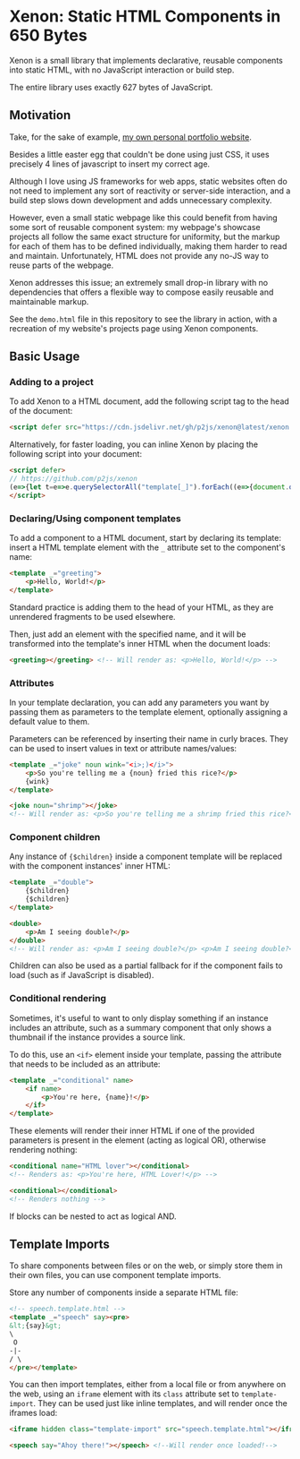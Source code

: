 # Xenon: Static HTML Components in 650 Bytes

Xenon is a small library that implements declarative, reusable components into static HTML, with no JavaScript interaction or build step.

The entire library uses exactly 627 bytes of JavaScript.

## Motivation

Take, for the sake of example, [my own personal portfolio website](https://alfiot.net).

Besides a little easter egg that couldn't be done using just CSS, it uses precisely 4 lines of javascript to insert my correct age.

Although I love using JS frameworks for web apps, static websites often do not need to implement any sort of reactivity or server-side interaction, and a build step slows down development and adds unnecessary complexity.

However, even a small static webpage like this could benefit from having some sort of reusable component system: my webpage's showcase projects all follow the same exact structure for uniformity, but the markup for each of them has to be defined individually, making them harder to read and maintain. Unfortunately, HTML does not provide any no-JS way to reuse parts of the webpage.

Xenon addresses this issue; an extremely small drop-in library with no dependencies that offers a flexible way to compose easily reusable and maintainable markup.

See the `demo.html` file in this repository to see the library in action, with a recreation of my website's projects page using Xenon components.

## Basic Usage

### Adding to a project

To add Xenon to a HTML document, add the following script tag to the head of the document:
```html
<script defer src="https://cdn.jsdelivr.net/gh/p2js/xenon@latest/xenon.min.js"></script>
```

Alternatively, for faster loading, you can inline Xenon by placing the following script into your document:
```html
<script defer>
// https://github.com/p2js/xenon
(e=>{let t=e=>e.querySelectorAll("template[_]").forEach((e=>{document.querySelectorAll(e.getAttribute("_")).forEach((t=>{let r=e.innerHTML;for(let l of e.getAttributeNames().filter((e=>"_"!=e))){let o=t.getAttribute(l)||e.getAttribute(l);r=r.replaceAll("{"+l+"}",o)}r=r.replaceAll("{$children}",t.innerHTML),t.innerHTML=r,t.querySelectorAll("if").forEach((e=>{e.getAttributeNames().some((e=>t.hasAttribute(e)))?e.replaceWith(...e.childNodes):e.remove()})),t.outerHTML=t.innerHTML})),e.remove()}));t(document),document.querySelectorAll("iframe.template-import").forEach((e=>{e.onload=r=>{t(e.contentDocument),e.remove()}}))})();
</script>
```

### Declaring/Using component templates

To add a component to a HTML document, start by declaring its template: insert a HTML template element with the `_` attribute set to the component's name:
```html
<template _="greeting">
    <p>Hello, World!</p>
</template>
```

Standard practice is adding them to the head of your HTML, as they are unrendered fragments to be used elsewhere.

Then, just add an element with the specified name, and it will be transformed into the template's inner HTML when the document loads:
```html
<greeting></greeting> <!-- Will render as: <p>Hello, World!</p> -->
```

### Attributes

In your template declaration, you can add any parameters you want by passing them as parameters to the template element, optionally assigning a default value to them.

Parameters can be referenced by inserting their name in curly braces. They can be used to insert values in text or attribute names/values:

```html
<template _="joke" noun wink="<i>;)</i>">
    <p>So you're telling me a {noun} fried this rice?</p>
    {wink}
</template>

<joke noun="shrimp"></joke>
<!-- Will render as: <p>So you're telling me a shrimp fried this rice?</p> <i>;)</i> -->
```

### Component children

Any instance of `{$children}` inside a component template will be replaced with the component instances' inner HTML:
```html
<template _="double">
    {$children}
    {$children}
</template>

<double>
    <p>Am I seeing double?</p> 
</double>
<!-- Will render as: <p>Am I seeing double?</p> <p>Am I seeing double?</p> -->
```
Children can also be used as a partial fallback for if the component fails to load (such as if JavaScript is disabled).

### Conditional rendering

Sometimes, it's useful to want to only display something if an instance includes an attribute, such as a summary component that only shows a thumbnail if the instance provides a source link.

To do this, use an `<if>` element inside your template, passing the attribute that needs to be included as an attribute:
```html
<template _="conditional" name>
    <if name>
        <p>You're here, {name}!</p>
    </if>
</template>
```
These elements will render their inner HTML if one of the provided parameters is present in the element (acting as logical OR), otherwise rendering nothing:
```html
<conditional name="HTML lover"></conditional> 
<!-- Renders as: <p>You're here, HTML Lover!</p> -->

<conditional></conditional>                   
<!-- Renders nothing -->
```
If blocks can be nested to act as logical AND.

## Template Imports

To share components between files or on the web, or simply store them in their own files, you can use component template imports.

Store any number of components inside a separate HTML file:
```html
<!-- speech.template.html -->
<template _="speech" say><pre>
&lt;{say}&gt;
\
 O
-|-
/ \
</pre></template>
```
You can then import templates, either from a local file or from anywhere on the web, using an `iframe` element with its `class` attribute set to `template-import`. They can be used just like inline templates, and will render once the iframes load:
```html
<iframe hidden class="template-import" src="speech.template.html"></iframe>

<speech say="Ahoy there!"></speech> <!--Will render once loaded!-->
```